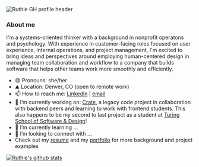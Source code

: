 <img src="https://user-images.githubusercontent.com/62635544/95421996-b87dd580-08fb-11eb-9f23-871bfd6cbc42.png" alt="Ruthie GH profile header"/>

### About me
I'm a systems-oriented thinker with a background in nonprofit operatons and psychology. With experience in customer-facing roles focused on user experience, internal operations, and project management, I'm excited to bring ideas and perspectives around employing human-centered design in managing team collaboration and workflow to a company that builds software that helps other teams work more smoothly and efficiently.  
- 😄 Pronouns: she/her
- ⛰️ Location: Denver, CO (open to remote work)
- 📫 How to reach me: [LinkedIn](https://www.linkedin.com/in/ruthie-r/) | [email](rrabinovitch1@gmail.com)
- 🔭 I’m currently working on: [Crate](https://github.com/rrabinovitch/Crate), a legacy code project in collaboration with backend peers and learning to work with frontend students. This also happens to be my second to last project as a student at [Turing School of Software & Design](turing.io)!
- 🌱 I’m currently learning ...
- 🤔 I’m looking to connect with ...
- Check out my [resume](https://user-images.githubusercontent.com/62635544/95427177-5fff0600-0904-11eb-898b-94a1466cbd4a.jpg) and my [portfolio](https://alumni.turing.io/alumni/ruthie-rabinovitch) for more background and project examples


[![Ruthie's github stats](https://github-readme-stats.vercel.app/api?username=rrabinovitch&show_icons=true&theme=nord)](https://github.com/anuraghazra/github-readme-stats)

<!-- is there a way to have a smaller image of my resume embedded that can be expanded when clicked on -->
